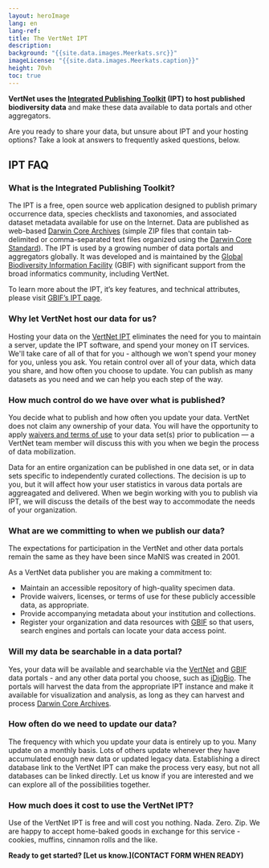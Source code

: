 ```yaml
---
layout: heroImage
lang: en
lang-ref: 
title: The VertNet IPT
description: 
background: "{{site.data.images.Meerkats.src}}"
imageLicense: "{{site.data.images.Meerkats.caption}}"
height: 70vh
toc: true
---
```


**VertNet uses the [Integrated Publishing Toolkit](https://www.gbif.org/ipt) (IPT) to host published biodiversity data** and make these data available to data portals and other aggregators.

Are you ready to share your data, but unsure about IPT and your hosting options? Take a look at answers to frequently asked questions, below.

## IPT FAQ

### What is the Integrated Publishing Toolkit?

The IPT is a free, open source web application designed to publish primary occurrence data, species checklists and taxonomies, and associated dataset metadata available for use on the Internet. Data are published as web-based [Darwin Core Archives](https://dwc.tdwg.org/text/) (simple ZIP files that contain tab-delimited or comma-separated text files organized using the [Darwin Core Standard](http://rs.tdwg.org/dwc.htm)). The IPT is used by a growing number of data portals and aggregators globally. It was developed and is maintained by the [Global Biodiversity Information Facility](https://www.gbif.org/) (GBIF) with significant support from the broad informatics community, including VertNet.

To learn more about the IPT, it’s key features, and technical attributes, please visit [GBIF’s IPT page](https://www.gbif.org/ipt).

### Why let VertNet host our data for us?

Hosting your data on the [VertNet IPT](http://ipt.vertnet.org/) eliminates the need for you to maintain a server, update the IPT software, and spend your money on IT services. We'll take care of all of that for you - although we won't spend your money for you, unless you ask. You retain control over all of your data, which data you share, and how often you choose to update. You can publish as many datasets as you need and we can help you each step of the way.

### How much control do we have over what is published?

You decide what to publish and how often you update your data. VertNet does not claim any ownership of your data. You will have the opportunity to apply [waivers and terms of use](http://vertnet.org/resources/datalicensingguide.html) to your data set(s) prior to publication — a VertNet team member will discuss this with you when we begin the process of data mobilization.

Data for an entire organization can be published in one data set, or in data sets specific to independently curated collections. The decision is up to you, but it will affect how your user statistics in varous data portals are aggreagated and delivered. When we begin working with you to publish via IPT, we will discuss the details of the best way to accommodate the needs of your organization.

### What are we committing to when we publish our data?

The expectations for participation in the VertNet and other data portals remain the same as they have been since MaNIS was created in 2001.

As a VertNet data publisher you are making a commitment to:
  - Maintain an accessible repository of high-quality specimen data.
  - Provide waivers, licenses, or terms of use for these publicly accessible data, as appropriate.
  - Provide accompanying metadata about your institution and collections.
  - Register your organization and data resources with [GBIF](https://www.gbif.org/grscicoll) so that users, search engines and portals can locate your data access point.

### Will my data be searchable in a data portal?

Yes, your data will be available and searchable via the [VertNet](http://vertnet.org/) and [GBIF](https://www.gbif.org/) data portals - and any other data portal you choose, such as [iDigBio](https://www.idigbio.org/portal/search). The portals will harvest the data from the appropriate IPT instance and make it available for visualization and analysis, as long as they can harvest and process [Darwin Core Archives](https://dwc.tdwg.org/text/).

### How often do we need to update our data?

The frequency with which you update your data is entirely up to you. Many update on a monthly basis. Lots of others update whenever they have accumulated enough new data or updated legacy data. Establishing a direct database link to the VertNet IPT can make the process very easy, but not all databases can be linked directly. Let us know if you are interested and we can explore all of the possibilities together.

### How much does it cost to use the VertNet IPT?

Use of the VertNet IPT is free and will cost you nothing. Nada. Zero. Zip. We are happy to accept home-baked goods in exchange for this service - cookies, muffins, cinnamon rolls and the like.

**Ready to get started? [Let us know.](CONTACT FORM WHEN READY)**
